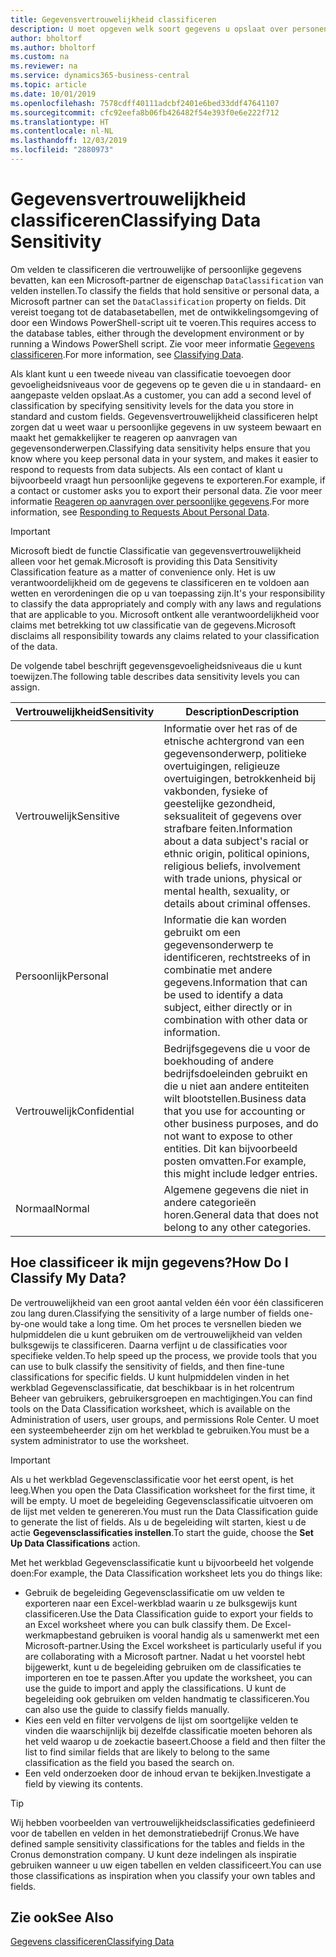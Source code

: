 ```yaml
---
title: Gegevensvertrouwelijkheid classificeren
description: U moet opgeven welk soort gegevens u opslaat over personen zodat u kunt reageren op aanvragen van gegevensonderwerpen.
author: bholtorf
ms.author: bholtorf
ms.custom: na
ms.reviewer: na
ms.service: dynamics365-business-central
ms.topic: article
ms.date: 10/01/2019
ms.openlocfilehash: 7578cdff40111adcbf2401e6bed33ddf47641107
ms.sourcegitcommit: cfc92eefa8b06fb426482f54e393f0e6e222f712
ms.translationtype: HT
ms.contentlocale: nl-NL
ms.lasthandoff: 12/03/2019
ms.locfileid: "2880973"
---
```

# <a name="classifying-data-sensitivity"></a><span data-ttu-id="0223b-103">Gegevensvertrouwelijkheid classificeren</span><span class="sxs-lookup"><span data-stu-id="0223b-103">Classifying Data Sensitivity</span></span>
<span data-ttu-id="0223b-104">Om velden te classificeren die vertrouwelijke of persoonlijke gegevens bevatten, kan een Microsoft-partner de eigenschap ```DataClassification``` van velden instellen.</span><span class="sxs-lookup"><span data-stu-id="0223b-104">To classify the fields that hold sensitive or personal data, a Microsoft partner can set the ```DataClassification``` property on fields.</span></span> <span data-ttu-id="0223b-105">Dit vereist toegang tot de databasetabellen, met de ontwikkelingsomgeving of door een Windows PowerShell-script uit te voeren.</span><span class="sxs-lookup"><span data-stu-id="0223b-105">This requires access to the database tables, either through the development environment or by running a Windows PowerShell script.</span></span> <span data-ttu-id="0223b-106">Zie voor meer informatie [Gegevens classificeren](/dynamics365/business-central/dev-itpro/developer/devenv-classifying-data).</span><span class="sxs-lookup"><span data-stu-id="0223b-106">For more information, see [Classifying Data](/dynamics365/business-central/dev-itpro/developer/devenv-classifying-data).</span></span>  

<span data-ttu-id="0223b-107">Als klant kunt u een tweede niveau van classificatie toevoegen door gevoeligheidsniveaus voor de gegevens op te geven die u in standaard- en aangepaste velden opslaat.</span><span class="sxs-lookup"><span data-stu-id="0223b-107">As a customer, you can add a second level of classification by specifying sensitivity levels for the data you store in standard and custom fields.</span></span> <span data-ttu-id="0223b-108">Gegevensvertrouwelijkheid classificeren helpt zorgen dat u weet waar u persoonlijke gegevens in uw systeem bewaart en maakt het gemakkelijker te reageren op aanvragen van gegevensonderwerpen.</span><span class="sxs-lookup"><span data-stu-id="0223b-108">Classifying data sensitivity helps ensure that you know where you keep personal data in your system, and makes it easier to respond to requests from data subjects.</span></span> <span data-ttu-id="0223b-109">Als een contact of klant u bijvoorbeeld vraagt hun persoonlijke gegevens te exporteren.</span><span class="sxs-lookup"><span data-stu-id="0223b-109">For example, if a contact or customer asks you to export their personal data.</span></span> <span data-ttu-id="0223b-110">Zie voor meer informatie [Reageren op aanvragen over persoonlijke gegevens](admin-responding-to-requests-about-personal-data.md).</span><span class="sxs-lookup"><span data-stu-id="0223b-110">For more information, see [Responding to Requests About Personal Data](admin-responding-to-requests-about-personal-data.md).</span></span>

> [!Important]
> <span data-ttu-id="0223b-111">Microsoft biedt de functie Classificatie van gegevensvertrouwelijkheid alleen voor het gemak.</span><span class="sxs-lookup"><span data-stu-id="0223b-111">Microsoft is providing this Data Sensitivity Classification feature as a matter of convenience only.</span></span> <span data-ttu-id="0223b-112">Het is uw verantwoordelijkheid om de gegevens te classificeren en te voldoen aan wetten en verordeningen die op u van toepassing zijn.</span><span class="sxs-lookup"><span data-stu-id="0223b-112">It's your responsibility to classify the data appropriately and comply with any laws and regulations that are applicable to you.</span></span> <span data-ttu-id="0223b-113">Microsoft ontkent alle verantwoordelijkheid voor claims met betrekking tot uw classificatie van de gegevens.</span><span class="sxs-lookup"><span data-stu-id="0223b-113">Microsoft disclaims all responsibility towards any claims related to your classification of the data.</span></span>  

<span data-ttu-id="0223b-114">De volgende tabel beschrijft gegevensgevoeligheidsniveaus die u kunt toewijzen.</span><span class="sxs-lookup"><span data-stu-id="0223b-114">The following table describes data sensitivity levels you can assign.</span></span>

|<span data-ttu-id="0223b-115">Vertrouwelijkheid</span><span class="sxs-lookup"><span data-stu-id="0223b-115">Sensitivity</span></span>|<span data-ttu-id="0223b-116">Description</span><span class="sxs-lookup"><span data-stu-id="0223b-116">Description</span></span>|
|----|----|
|<span data-ttu-id="0223b-117">Vertrouwelijk</span><span class="sxs-lookup"><span data-stu-id="0223b-117">Sensitive</span></span> | <span data-ttu-id="0223b-118">Informatie over het ras of de etnische achtergrond van een gegevensonderwerp, politieke overtuigingen, religieuze overtuigingen, betrokkenheid bij vakbonden, fysieke of geestelijke gezondheid, seksualiteit of gegevens over strafbare feiten.</span><span class="sxs-lookup"><span data-stu-id="0223b-118">Information about a data subject's racial or ethnic origin, political opinions, religious beliefs, involvement with trade unions, physical or mental health, sexuality, or details about criminal offenses.</span></span> |
|<span data-ttu-id="0223b-119">Persoonlijk</span><span class="sxs-lookup"><span data-stu-id="0223b-119">Personal</span></span> | <span data-ttu-id="0223b-120">Informatie die kan worden gebruikt om een gegevensonderwerp te identificeren, rechtstreeks of in combinatie met andere gegevens.</span><span class="sxs-lookup"><span data-stu-id="0223b-120">Information that can be used to identify a data subject, either directly or in combination with other data or information.</span></span>|
|<span data-ttu-id="0223b-121">Vertrouwelijk</span><span class="sxs-lookup"><span data-stu-id="0223b-121">Confidential</span></span> | <span data-ttu-id="0223b-122">Bedrijfsgegevens die u voor de boekhouding of andere bedrijfsdoeleinden gebruikt en die u niet aan andere entiteiten wilt blootstellen.</span><span class="sxs-lookup"><span data-stu-id="0223b-122">Business data that you use for accounting or other business purposes, and do not want to expose to other entities.</span></span> <span data-ttu-id="0223b-123">Dit kan bijvoorbeeld posten omvatten.</span><span class="sxs-lookup"><span data-stu-id="0223b-123">For example, this might include ledger entries.</span></span>|
|<span data-ttu-id="0223b-124">Normaal</span><span class="sxs-lookup"><span data-stu-id="0223b-124">Normal</span></span> | <span data-ttu-id="0223b-125">Algemene gegevens die niet in andere categorieën horen.</span><span class="sxs-lookup"><span data-stu-id="0223b-125">General data that does not belong to any other categories.</span></span>|

## <a name="how-do-i-classify-my-data"></a><span data-ttu-id="0223b-126">Hoe classificeer ik mijn gegevens?</span><span class="sxs-lookup"><span data-stu-id="0223b-126">How Do I Classify My Data?</span></span>
<span data-ttu-id="0223b-127">De vertrouwelijkheid van een groot aantal velden één voor één classificeren zou lang duren.</span><span class="sxs-lookup"><span data-stu-id="0223b-127">Classifying the sensitivity of a large number of fields one-by-one would take a long time.</span></span> <span data-ttu-id="0223b-128">Om het proces te versnellen bieden we hulpmiddelen die u kunt gebruiken om de vertrouwelijkheid van velden bulksgewijs te classificeren. Daarna verfijnt u de classificaties voor specifieke velden.</span><span class="sxs-lookup"><span data-stu-id="0223b-128">To help speed up the process, we provide tools that you can use to bulk classify the sensitivity of fields, and then fine-tune classifications for specific fields.</span></span> <span data-ttu-id="0223b-129">U kunt hulpmiddelen vinden in het werkblad Gegevensclassificatie, dat beschikbaar is in het rolcentrum Beheer van gebruikers, gebruikersgroepen en machtigingen.</span><span class="sxs-lookup"><span data-stu-id="0223b-129">You can find tools on the Data Classification worksheet, which is available on the Administration of users, user groups, and permissions Role Center.</span></span> <span data-ttu-id="0223b-130">U moet een systeembeheerder zijn om het werkblad te gebruiken.</span><span class="sxs-lookup"><span data-stu-id="0223b-130">You must be a system administrator to use the worksheet.</span></span>

> [!Important]
> <span data-ttu-id="0223b-131">Als u het werkblad Gegevensclassificatie voor het eerst opent, is het leeg.</span><span class="sxs-lookup"><span data-stu-id="0223b-131">When you open the Data Classification worksheet for the first time, it will be empty.</span></span> <span data-ttu-id="0223b-132">U moet de begeleiding Gegevensclassificatie uitvoeren om de lijst met velden te genereren.</span><span class="sxs-lookup"><span data-stu-id="0223b-132">You must run the Data Classification guide to generate the list of fields.</span></span> <span data-ttu-id="0223b-133">Als u de begeleiding wilt starten, kiest u de actie **Gegevensclassificaties instellen**.</span><span class="sxs-lookup"><span data-stu-id="0223b-133">To start the guide, choose the **Set Up Data Classifications** action.</span></span>

<span data-ttu-id="0223b-134">Met het werkblad Gegevensclassificatie kunt u bijvoorbeeld het volgende doen:</span><span class="sxs-lookup"><span data-stu-id="0223b-134">For example, the Data Classification worksheet lets you do things like:</span></span>  

* <span data-ttu-id="0223b-135">Gebruik de begeleiding Gegevensclassificatie om uw velden te exporteren naar een Excel-werkblad waarin u ze bulksgewijs kunt classificeren.</span><span class="sxs-lookup"><span data-stu-id="0223b-135">Use the Data Classification guide to export your fields to an Excel worksheet where you can bulk classify them.</span></span> <span data-ttu-id="0223b-136">De Excel-werkmapbestand gebruiken is vooral handig als u samenwerkt met een Microsoft-partner.</span><span class="sxs-lookup"><span data-stu-id="0223b-136">Using the Excel worksheet is particularly useful if you are collaborating with a Microsoft partner.</span></span> <span data-ttu-id="0223b-137">Nadat u het voorstel hebt bijgewerkt, kunt u de begeleiding gebruiken om de classificaties te importeren en toe te passen.</span><span class="sxs-lookup"><span data-stu-id="0223b-137">After you update the worksheet, you can use the guide to import and apply the classifications.</span></span> <span data-ttu-id="0223b-138">U kunt de begeleiding ook gebruiken om velden handmatig te classificeren.</span><span class="sxs-lookup"><span data-stu-id="0223b-138">You can also use the guide to classify fields manually.</span></span>  
* <span data-ttu-id="0223b-139">Kies een veld en filter vervolgens de lijst om soortgelijke velden te vinden die waarschijnlijk bij dezelfde classificatie moeten behoren als het veld waarop u de zoekactie baseert.</span><span class="sxs-lookup"><span data-stu-id="0223b-139">Choose a field and then filter the list to find similar fields that are likely to belong to the same classification as the field you based the search on.</span></span>  
* <span data-ttu-id="0223b-140">Een veld onderzoeken door de inhoud ervan te bekijken.</span><span class="sxs-lookup"><span data-stu-id="0223b-140">Investigate a field by viewing its contents.</span></span>  

> [!Tip]
> <span data-ttu-id="0223b-141">Wij hebben voorbeelden van vertrouwelijkheidsclassificaties gedefinieerd voor de tabellen en velden in het demonstratiebedrijf Cronus.</span><span class="sxs-lookup"><span data-stu-id="0223b-141">We have defined sample sensitivity classifications for the tables and fields in the Cronus demonstration company.</span></span> <span data-ttu-id="0223b-142">U kunt deze indelingen als inspiratie gebruiken wanneer u uw eigen tabellen en velden classificeert.</span><span class="sxs-lookup"><span data-stu-id="0223b-142">You can use those classifications as inspiration when you classify your own tables and fields.</span></span>

## <a name="see-also"></a><span data-ttu-id="0223b-143">Zie ook</span><span class="sxs-lookup"><span data-stu-id="0223b-143">See Also</span></span>

[<span data-ttu-id="0223b-144">Gegevens classificeren</span><span class="sxs-lookup"><span data-stu-id="0223b-144">Classifying Data</span></span>](/dynamics365/business-central/dev-itpro/developer/devenv-classifying-data)  
